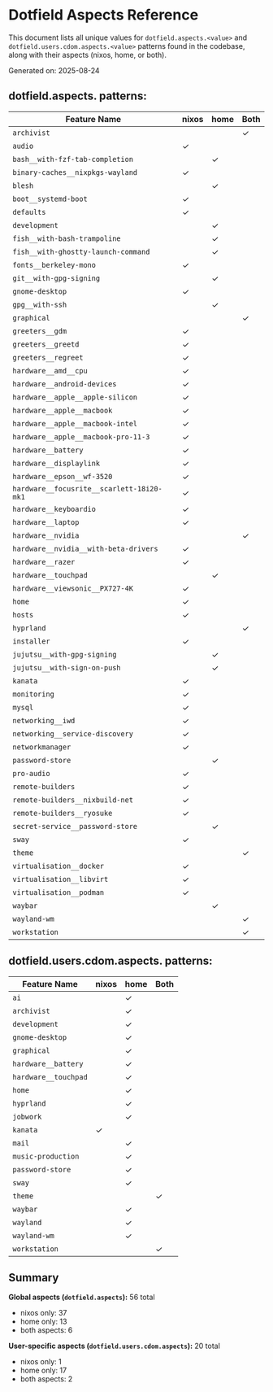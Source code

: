 # Dotfield Aspects Reference

This document lists all unique values for `dotfield.aspects.<value>` and `dotfield.users.cdom.aspects.<value>` patterns found in the codebase, along with their aspects (nixos, home, or both).

Generated on: 2025-08-24

## dotfield.aspects.<value> patterns:

| Feature Name | nixos | home | Both |
|--------------|-------|------|------|
| `archivist` | | | ✓ |
| `audio` | ✓ | | |
| `bash__with-fzf-tab-completion` | | ✓ | |
| `binary-caches__nixpkgs-wayland` | ✓ | | |
| `blesh` | | ✓ | |
| `boot__systemd-boot` | ✓ | | |
| `defaults` | ✓ | | |
| `development` | | ✓ | |
| `fish__with-bash-trampoline` | | ✓ | |
| `fish__with-ghostty-launch-command` | | ✓ | |
| `fonts__berkeley-mono` | ✓ | | |
| `git__with-gpg-signing` | | ✓ | |
| `gnome-desktop` | ✓ | | |
| `gpg__with-ssh` | | ✓ | |
| `graphical` | | | ✓ |
| `greeters__gdm` | ✓ | | |
| `greeters__greetd` | ✓ | | |
| `greeters__regreet` | ✓ | | |
| `hardware__amd__cpu` | ✓ | | |
| `hardware__android-devices` | ✓ | | |
| `hardware__apple__apple-silicon` | ✓ | | |
| `hardware__apple__macbook` | ✓ | | |
| `hardware__apple__macbook-intel` | ✓ | | |
| `hardware__apple__macbook-pro-11-3` | ✓ | | |
| `hardware__battery` | ✓ | | |
| `hardware__displaylink` | ✓ | | |
| `hardware__epson__wf-3520` | ✓ | | |
| `hardware__focusrite__scarlett-18i20-mk1` | ✓ | | |
| `hardware__keyboardio` | ✓ | | |
| `hardware__laptop` | ✓ | | |
| `hardware__nvidia` | | | ✓ |
| `hardware__nvidia__with-beta-drivers` | ✓ | | |
| `hardware__razer` | ✓ | | |
| `hardware__touchpad` | | ✓ | |
| `hardware__viewsonic__PX727-4K` | ✓ | | |
| `home` | ✓ | | |
| `hosts` | ✓ | | |
| `hyprland` | | | ✓ |
| `installer` | ✓ | | |
| `jujutsu__with-gpg-signing` | | ✓ | |
| `jujutsu__with-sign-on-push` | | ✓ | |
| `kanata` | ✓ | | |
| `monitoring` | ✓ | | |
| `mysql` | ✓ | | |
| `networking__iwd` | ✓ | | |
| `networking__service-discovery` | ✓ | | |
| `networkmanager` | ✓ | | |
| `password-store` | | ✓ | |
| `pro-audio` | ✓ | | |
| `remote-builders` | ✓ | | |
| `remote-builders__nixbuild-net` | ✓ | | |
| `remote-builders__ryosuke` | ✓ | | |
| `secret-service__password-store` | | ✓ | |
| `sway` | ✓ | | |
| `theme` | | | ✓ |
| `virtualisation__docker` | ✓ | | |
| `virtualisation__libvirt` | ✓ | | |
| `virtualisation__podman` | ✓ | | |
| `waybar` | | ✓ | |
| `wayland-wm` | | | ✓ |
| `workstation` | | | ✓ |

## dotfield.users.cdom.aspects.<value> patterns:

| Feature Name | nixos | home | Both |
|--------------|-------|------|------|
| `ai` | | ✓ | |
| `archivist` | | ✓ | |
| `development` | | ✓ | |
| `gnome-desktop` | | ✓ | |
| `graphical` | | ✓ | |
| `hardware__battery` | | ✓ | |
| `hardware__touchpad` | | ✓ | |
| `home` | | ✓ | |
| `hyprland` | | ✓ | |
| `jobwork` | | ✓ | |
| `kanata` | ✓ | | |
| `mail` | | ✓ | |
| `music-production` | | ✓ | |
| `password-store` | | ✓ | |
| `sway` | | ✓ | |
| `theme` | | | ✓ |
| `waybar` | | ✓ | |
| `wayland` | | ✓ | |
| `wayland-wm` | | ✓ | |
| `workstation` | | | ✓ |

## Summary

**Global aspects (`dotfield.aspects`):** 56 total
- nixos only: 37
- home only: 13  
- both aspects: 6

**User-specific aspects (`dotfield.users.cdom.aspects`):** 20 total
- nixos only: 1
- home only: 17
- both aspects: 2